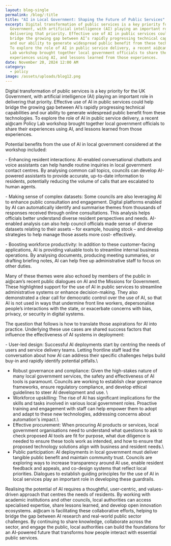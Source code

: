 ```yaml
---
layout: blog-single
permalink: /blog/:title
title: "AI in Local Government: Shaping the Future of Public Services"
excerpt: Digital transformation of public services is a key priority for the UK
  Government, with artificial intelligence (AI) playing an important role in
  delivering that priority. Effective use of AI in public services could help
  bridge the growing gap between AI’s rapidly progressing technical capabilities
  and our ability to generate widespread public benefit from these technologies.
  To explore the role of AI in public service delivery, a recent ai@cam Policy
  Lab workshop brought together local government officials to share their
  experiences using AI, and lessons learned from those experiences.
date: November 20, 2024 12:00 AM
category:
  - policy
image: /assets/uploads/blog12.png
---
```

Digital transformation of public services is a key priority for the UK Government, with artificial intelligence (AI) playing an important role in delivering that priority. Effective use of AI in public services could help bridge the growing gap between AI’s rapidly progressing technical capabilities and our ability to generate widespread public benefit from these technologies. To explore the role of AI in public service delivery, a recent ai@cam Policy Lab workshop brought together local government officials to share their experiences using AI, and lessons learned from those experiences.  

Potential benefits from the use of AI in local government considered at the workshop included:

\- Enhancing resident interactions: AI-enabled conversational chatbots and voice assistants can help handle routine inquiries in local government contact centres. By analysing common call topics, councils can develop AI-powered assistants to provide accurate, up-to-date information to residents, potentially reducing the volume of calls that are escalated to human agents. 
 

\- Making sense of complex datasets: Some councils are also leveraging AI to enhance public consultation and engagement. Digital platforms enabled by AI can automatically identify and summarise themes from thousands of responses received through online consultations. This analysis helps officials better understand diverse resident perspectives and needs. AI-enabled analysis can also help council officials made sense of diverse datasets relating to their assets – for example, housing stock – and develop strategies to help manage those assets more cost- effectively. 
 

\- Boosting workforce productivity: In addition to these customer-facing applications, AI is providing valuable tools to streamline internal business operations. By analysing documents, producing meeting summaries, or drafting briefing notes, AI can help free up administrative staff to focus on other duties. 

Many of these themes were also echoed by members of the public in ai@cam’s recent public dialogues on AI and the Missions for Government. These highlighted support for the use of AI in public services to streamline administrative systems or enhance decision-making. They also demonstrated a clear call for democratic control over the use of AI, so that AI is not used in ways that undermine front line workers, depersonalise people’s interactions with the state, or exacerbate concerns with bias, privacy, or security in digital systems. 

The question that follows is how to translate those aspirations for AI into practice. Underlying these use cases are shared success factors that influence the effectiveness of AI systems in deployment:

\- User-led design: Successful AI deployments start by centring the needs of users and service delivery teams. Letting frontline staff lead the conversation about how AI can address their specific challenges helps build buy-in and rapidly identify potential pitfalls.\
- Robust governance and compliance: Given the high-stakes nature of many local government services, the safety and effectiveness of AI tools is paramount. Councils are working to establish clear governance frameworks, ensure regulatory compliance, and develop ethical guidelines to steer AI development and use. \
- Workforce upskilling: The rise of AI has significant implications for the skills and tasks involved in various local government roles. Proactive training and engagement with staff can help empower them to adopt and adapt to these new technologies, addressing concerns about automation's impact.\
- Effective procurement: When procuring AI products or services, local government organisations need to understand what questions to ask to check proposed AI tools are fit for purpose, what due diligence is needed to ensure these tools work as intended, and how to ensure that proposed technology solutions align with business and resident needs.\
- Public participation: AI deployments in local government must deliver tangible public benefit and maintain community trust. Councils are exploring ways to increase transparency around AI use, enable resident feedback and appeals, and co-design systems that reflect local priorities. Dialogues to establish guiding principles for the use of AI in local services play an important role in developing these guardrails.  



Realising the potential of AI requires a thoughtful, user-centric, and values-driven approach that centres the needs of residents. By working with academic institutions and other councils, local authorities can access specialised expertise, share lessons learned, and develop open innovation ecosystems. ai@cam is facilitating these collaborative efforts, helping to bridge the gap between AI research and real-world public sector challenges. By continuing to share knowledge, collaborate across the sector, and engage the public, local authorities can build the foundations for an AI-powered future that transforms how people interact with essential public services.